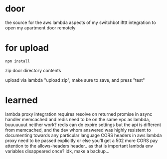 # door

the source for the aws lambda aspects of my switchbot ifttt integration to open my apartment door remotely

# for upload

`npm install`

zip door directory contents

upload via lambda "upload zip", make sure to save, and press "test"

# learned

lambda proxy integration requires resolve on returned promise in async handler
memcached and redis need to be on the same vpc as lambda, buuuuuuut neither work?
redis can do expire settings but the api is different from memcached, and the dev whom answered was highly resistent to documenting towards any particular language
CORS headers in aws lambda proxy need to be passed explicitly or else you'll get a 502
more CORS pay attention to the allows-headers header.. as that is important
lambda env variables disappeared once? idk, make a backup...
